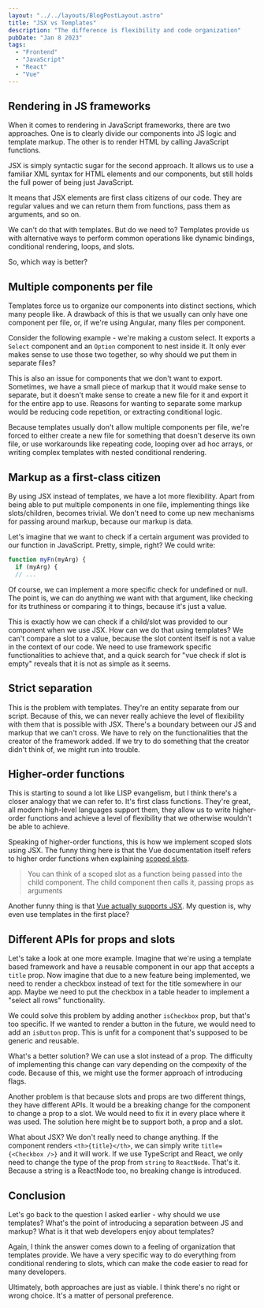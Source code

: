 ```yaml
---
layout: "../../layouts/BlogPostLayout.astro"
title: "JSX vs Templates"
description: "The difference is flexibility and code organization"
pubDate: "Jan 8 2023"
tags:
  - "Frontend"
  - "JavaScript"
  - "React"
  - "Vue"
---
```


## Rendering in JS frameworks

When it comes to rendering in JavaScript frameworks, there are two approaches. One is to clearly divide our components into JS logic and template markup. The other is to render HTML by calling JavaScript functions.

JSX is simply syntactic sugar for the second approach. It allows us to use a familiar XML syntax for HTML elements and our components, but still holds the full power of being just JavaScript.

It means that JSX elements are first class citizens of our code. They are regular values and we can return them from functions, pass them as arguments, and so on.

We can't do that with templates. But do we need to? Templates provide us with alternative ways to perform common operations like dynamic bindings, conditional rendering, loops, and slots.

So, which way is better?

## Multiple components per file

Templates force us to organize our components into distinct sections, which many people like. A drawback of this is that we usually can only have one component per file, or, if we're using Angular, many files per component.

Consider the following example - we're making a custom select. It exports a `Select` component and an `Option` component to nest inside it. It only ever makes sense to use those two together, so why should we put them in separate files?

This is also an issue for components that we don't want to export. Sometimes, we have a small piece of markup that it would make sense to separate, but it doesn't make sense to create a new file for it and export it for the entire app to use. Reasons for wanting to separate some markup would be reducing code repetition, or extracting conditional logic.

Because templates usually don't allow multiple components per file, we're forced to either create a new file for something that doesn't deserve its own file, or use workarounds like repeating code, looping over ad hoc arrays, or writing complex templates with nested conditional rendering.

## Markup as a first-class citizen

By using JSX instead of templates, we have a lot more flexibility. Apart from being able to put multiple components in one file, implementing things like slots/children, becomes trivial. We don't need to come up new mechanisms for passing around markup, because our markup is data.

Let's imagine that we want to check if a certain argument was provided to our function in JavaScript. Pretty, simple, right? We could write:

```js
function myFn(myArg) {
  if (myArg) {
  // ...
```

Of course, we can implement a more specific check for undefined or null. The point is, we can do anything we want with that argument, like checking for its truthiness or comparing it to things, because it's just a value.

This is exactly how we can check if a child/slot was provided to our component when we use JSX. How can we do that using templates? We can't compare a slot to a value, because the slot content itself is not a value in the context of our code. We need to use framework specific functionalities to achieve that, and a quick search for "vue check if slot is empty" reveals that it is not as simple as it seems.

## Strict separation

This is the problem with templates. They're an entity separate from our script. Because of this, we can never really achieve the level of flexibility with them that is possible with JSX. There's a boundary between our JS and markup that we can't cross. We have to rely on the functionalities that the creator of the framework added. If we try to do something that the creator didn't think of, we might run into trouble.

## Higher-order functions

This is starting to sound a lot like LISP evangelism, but I think there's a closer analogy that we can refer to. It's first class functions. They're great, all modern high-level languages support them, they allow us to write higher-order functions and achieve a level of flexibility that we otherwise wouldn't be able to achieve.

Speaking of higher-order functions, this is how we implement scoped slots using JSX. The funny thing here is that the Vue documentation itself refers to higher order functions when explaining [scoped slots](https://vuejs.org/guide/components/slots.html#scoped-slots).

> You can think of a scoped slot as a function being passed into the child component. The child component then calls it, passing props as arguments

Another funny thing is that [Vue actually supports JSX](https://vuejs.org/guide/components/slots.html#scoped-slots). My question is, why even use templates in the first place?

## Different APIs for props and slots

Let's take a look at one more example. Imagine that we're using a template based framework and have a reusable component in our app that accepts a `title` prop. Now imagine that due to a new feature being implemented, we need to render a checkbox instead of text for the title somewhere in our app. Maybe we need to put the checkbox in a table header to implement a "select all rows" functionality.

We could solve this problem by adding another `isCheckbox` prop, but that's too specific. If we wanted to render a button in the future, we would need to add an `isButton` prop. This is unfit for a component that's supposed to be generic and reusable.

What's a better solution? We can use a slot instead of a prop. The difficulty of implementing this change can vary depending on the compexity of the code. Because of this, we might use the former approach of introducing flags.

Another problem is that because slots and props are two different things, they have different APIs. It would be a breaking change for the component to change a prop to a slot. We would need to fix it in every place where it was used. The solution here might be to support both, a prop and a slot.

What about JSX? We don't really need to change anything. If the component renders `<th>{title}</th>`, we can simply write `title={<Checkbox />}` and it will work. If we use TypeScript and React, we only need to change the type of the prop from `string` to `ReactNode`. That's it. Because a string is a ReactNode too, no breaking change is introduced.

## Conclusion

Let's go back to the question I asked earlier - why should we use templates? What's the point of introducing a separation between JS and markup? What is it that web developers enjoy about templates?

Again, I think the answer comes down to a feeling of organization that templates provide. We have a very specific way to do everything from conditional rendering to slots, which can make the code easier to read for many developers.

Ultimately, both approaches are just as viable. I think there's no right or wrong choice. It's a matter of personal preference.

